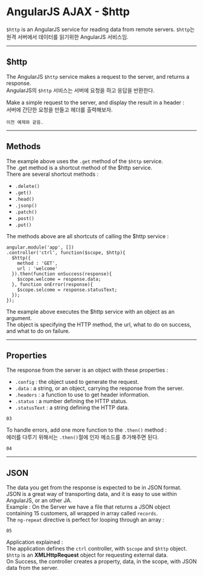 # AngularJS AJAX - $http
`$http` is an AngularJS service for reading data from remote servers.
`$http`는 원격 서버에서 데이터를 읽기위한 AngularJS 서비스임.
  
---------------------
## $http
The AngularJS `$http` service makes a request to the server, and returns a response.  
AngularJS의 `$http` 서비스는 서버에 요청을 하고 응답을 반환한다.  
  
Make a simple request to the server, and display the result in a header :  
서버에 간단한 요청을 만들고 헤더를 출력해보자.  
  
```
이전 예제와 같음.
```
  
---------------------
## Methods
The example above uses the `.get` method of the `$http` service.  
The .get method is a shortcut method of the $http service.  
There are several shortcut methods :
- `.delete()`
- `.get()`
- `.head()`
- `.jsonp()`
- `.patch()`
- `.post()`
- `.put()`

The methods above are all shortcuts of calling the $http service :
```
angular.module('app', [])
.controller('ctrl', function($scope, $http){
  $http({
    method : 'GET',
    url : 'welcome'
  }).then(function onSuccess(response){
    $scope.welcome = response.data;
  }, function onError(response){
    $scope.selcome = response.statusText;
  });
});
```
The example above executes the $http service with an object as an argument.  
The object is specifying the HTTP method, the url, what to do on success, and what to do on failure.  
  
---------------------
## Properties
The response from the server is an object with these properties :  
- `.config`     : the object used to generate the request.
- `.data`       : a string, or an object, carrying the response from the server.
- `.headers`    : a function to use to get header information.
- `.status`     : a number defining the HTTP status.
- `.statusText` : a string defining the HTTP data.
  
```
03
```
To handle errors, add one more function to the `.then()` method :  
에러를 다루기 위해서는 `.then()`절에 인자 메소드를 추가해주면 된다.
```
04
```
  
---------------------
## JSON
The data you get from the response is expected to be in JSON format.  
JSON is a great way of transporting data, and it is easy to use within AngularJS, or an other JA.  
Example : On the Server we have a file that returns a JSON object containing 15 customers, all wrapped in array called `records`.  
The `ng-repeat` directive is perfect for looping through an array :  
  
```
05
```
Application explained :  
The application defines the `ctrl` controller, with `$scope` and `$http` object.  
`$http` is an **XMLHttpRequest** object for requesting external data.  
On Success, the controller creates a property, data, in the scope, with JSON data from the server.